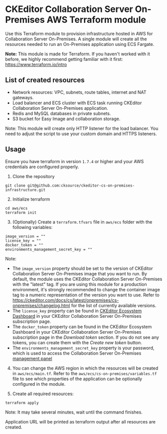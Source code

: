# CKEditor Collaboration Server On-Premises AWS Terraform module

Use this Terraform module to provision infrastructure hosted in AWS for Collaboration Server On-Premises. A single module will create all the resources needed to run an On-Premises application using ECS Fargate.

**Note:** This module is made for Terraform. If you haven't worked with it before, we highly recommend getting familiar with it first: https://www.terraform.io/intro

## List of created resources

- Network resources: VPC, subnets, route tables, internet and NAT gateways.
- Load balancer and ECS cluster with ECS task running CKEditor Collaboration Server On-Premises application.
- Redis and MySQL databases in private subnets.
- S3 bucket for Easy Image and collaboration storage.

Note: This module will create only HTTP listener for the load balancer. You need to adjust the script to use your custom domain and HTTPS listeners.

## Usage
Ensure you have terraform in version `1.7.4` or higher and your AWS credentials are configured properly.

1. Clone the repository
```
git clone git@github.com:cksource/ckeditor-cs-on-premises-infrastructure.git
```

2. Initialize terraform
```
cd aws/ecs
terraform init
```

3. (Optionally) Create a `terraform.tfvars` file in `aws/ecs` folder with the following variables:
```
image_version = ""
license_key = ""
docker_token = ""
environments_management_secret_key = ""
```

Note:
- The `image_version` property should be set to the version of CKEditor Collaboration Server On-Premises image that you want to run. By default, the module uses the CKEditor Collaboration Server On-Premises with the "latest" tag. If you are using this module for a production environment, it's strongly recommended to change the container image tag to a numeric representation of the version you want to use. Refer to https://ckeditor.com/docs/cs/latest/onpremises/cs-onpremises/changelog.html for the list of currently available versions.
- The `license_key` property can be found in [CKEditor Ecosystem Dashboard](https://dashboard.ckeditor.com/) in your CKEditor Collaboration Server On-Premises subscription page.
- The `docker_token` property can be found in the CKEditor Ecosystem Dashboard in your CKEditor Collaboration Server On-Premises subscription page in the *Download token* section. If you do not see any tokens, you can create them with the *Create new token* button.
- The `environments_management_secret_key` property is your password, which is used to access the Collaboration Server On-Premises [management panel](https://ckeditor.com/docs/cs/latest/onpremises/cs-onpremises/management.html)

4. You can change the AWS region in which the resources will be created in `aws/ecs/main.tf`. Refer to the `aws/ecs/cs-on-premises/variables.tf` file to see which properties of the application can be optionally configured in the module.

5. Create all required resources:
```
terraform apply
```

Note: It may take several minutes, wait until the command finishes.

Application URL will be printed as terraform output after all resources are created.
